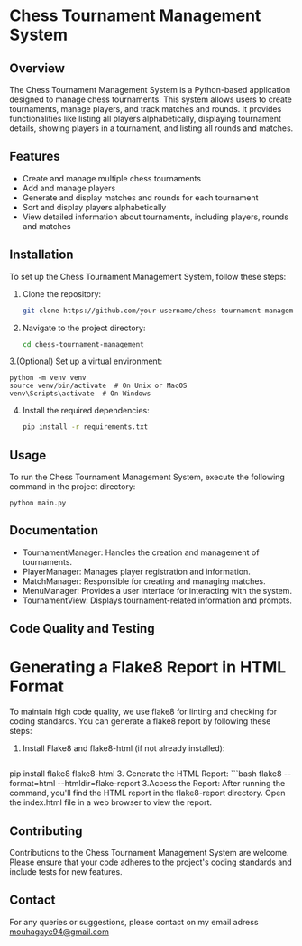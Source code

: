 # Chess Tournament Management System

## Overview

The Chess Tournament Management System is a Python-based application 
designed to manage chess tournaments. This system allows users to 
create tournaments, manage players, and track matches and rounds. 
It provides functionalities like listing all players alphabetically, 
displaying tournament details, showing players in a tournament, and 
listing all rounds and matches.

## Features

- Create and manage multiple chess tournaments
- Add and manage players
- Generate and display matches and rounds for each tournament
- Sort and display players alphabetically
- View detailed information about tournaments, including players, rounds and matches

## Installation

To set up the Chess Tournament Management System, follow these steps:

1. Clone the repository:

    ```bash
   git clone https://github.com/your-username/chess-tournament-management.git

2. Navigate to the project directory:

    ```bash
   cd chess-tournament-management

3.(Optional) Set up a virtual environment:

    python -m venv venv
    source venv/bin/activate  # On Unix or MacOS
    venv\Scripts\activate  # On Windows 

4. Install the required dependencies:

   ```bash
   pip install -r requirements.txt

## Usage

To run the Chess Tournament Management System, execute the following command 
in the project directory:

    python main.py

## Documentation

- TournamentManager: Handles the creation and management of tournaments.
- PlayerManager: Manages player registration and information.
- MatchManager: Responsible for creating and managing matches.
- MenuManager: Provides a user interface for interacting with the system.
- TournamentView: Displays tournament-related information and prompts.

## Code Quality and Testing
# Generating a Flake8 Report in HTML Format

To maintain high code quality, we use flake8 for linting and checking for coding standards. You can generate a flake8 report by following these steps:
1. Install Flake8 and flake8-html (if not already installed):
   ```bash
pip install flake8 flake8-html
3. Generate the HTML Report:
    ```bash
flake8 --format=html --htmldir=flake-report
3.Access the Report:
After running the command, you'll find the HTML report in the flake8-report directory. Open the index.html file in a web browser to view the report.

## Contributing

Contributions to the Chess Tournament Management System are welcome. 
Please ensure that your code adheres to the project's coding standards 
and include tests for new features.

## Contact

For any queries or suggestions, please contact on my email adress mouhagaye94@gmail.com
